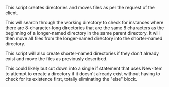 This script creates directories and moves files as per the request of the client.

This will search through the working directory to check for instances where there are 8-character-long directories that are the same 8 characters as the beginning of a longer-named directory in the same parent directory. It will then move all files from the longer-named directory into the shorter-named directory.

This script will also create shorter-named directories if they don't already exist and move the files as previously described.

This could likely but cut down into a single if statement that uses New-Item to attempt to create a directory if it doesn't already exist without having to check for its existence first, totally eliminating the "else" block.
